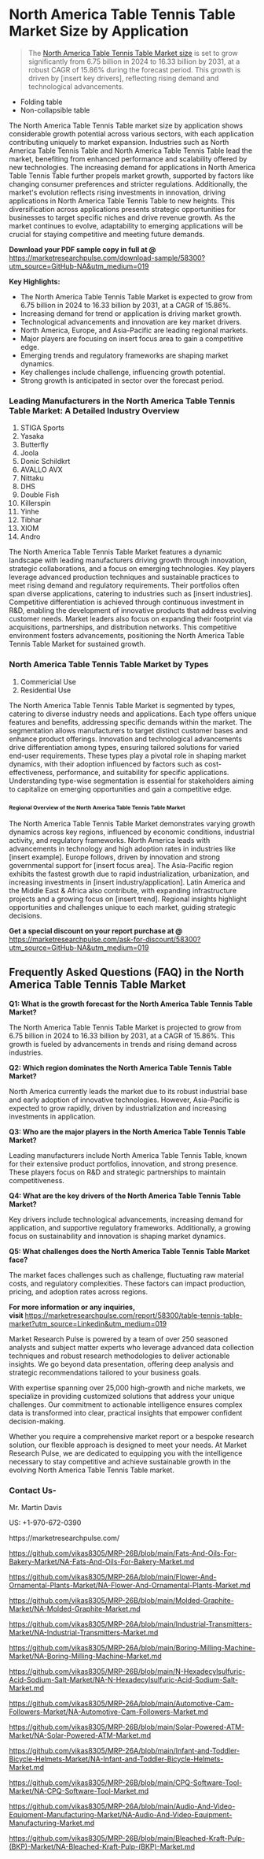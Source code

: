 <h1>North America Table Tennis Table Market&nbsp;Size by Application</h1><blockquote><p>The <a href="https://marketresearchpulse.com/download-sample/58300?utm_source=GitHub-NA&amp;utm_medium=019">North America Table Tennis Table Market size</a> is set to grow significantly from 6.75 billion in 2024 to 16.33 billion by 2031, at a robust CAGR of 15.86% during the forecast period. This growth is driven by [insert key drivers], reflecting rising demand and technological advancements.</p></blockquote><ul><li>Folding table<li> Non-collapsible table</li></ul><p>The North America Table Tennis Table market size by application shows considerable growth potential across various sectors, with each application contributing uniquely to market expansion. Industries such as North America Table Tennis Table and North America Table Tennis Table lead the market, benefiting from enhanced performance and scalability offered by new technologies. The increasing demand for applications in North America Table Tennis Table further propels market growth, supported by factors like changing consumer preferences and stricter regulations. Additionally, the market's evolution reflects rising investments in innovation, driving applications in North America Table Tennis Table to new heights. This diversification across applications presents strategic opportunities for businesses to target specific niches and drive revenue growth. As the market continues to evolve, adaptability to emerging applications will be crucial for staying competitive and meeting future demands.</p><p><strong>Download your PDF sample copy in full at @ </strong><a href="https://marketresearchpulse.com/download-sample/58300?utm_source=GitHub-NA&amp;utm_medium=019">https://marketresearchpulse.com/download-sample/58300?utm_source=GitHub-NA&amp;utm_medium=019</a></p><p><strong>Key Highlights: </strong></p><ul><li>The North America Table Tennis Table Market is expected to grow from 6.75 billion in 2024 to 16.33 billion by 2031, at a CAGR of 15.86%.</li><li>Increasing demand for trend or application is driving market growth.</li><li>Technological advancements and innovation are key market drivers.</li><li>North America, Europe, and Asia-Pacific are leading regional markets.</li><li>Major players are focusing on insert focus area to gain a competitive edge.</li><li>Emerging trends and regulatory frameworks are shaping market dynamics.</li><li>Key challenges include challenge, influencing growth potential.</li><li>Strong growth is anticipated in sector over the forecast period.</li></ul><h3>Leading Manufacturers in the North America Table Tennis Table Market: A Detailed Industry Overview</h3><ol><li>STIGA Sports</li><li>Yasaka</li><li>Butterfly</li><li>Joola</li><li>Donic Schildkrt</li><li>AVALLO AVX</li><li>Nittaku</li><li>DHS</li><li>Double Fish</li><li>Killerspin</li><li>Yinhe</li><li>Tibhar</li><li>XIOM</li><li>Andro</li></ol><div class="flex max-w-full flex-col flex-grow"><div class="min-h-8 text-message flex w-full flex-col items-end gap-2 whitespace-normal break-words [.text-message+&amp;]:mt-5" dir="auto" data-message-author-role="assistant" data-message-id="fd8432e4-4910-450d-b182-61b7bfb0a01f" data-message-model-slug="gpt-4o"><div class="flex w-full flex-col gap-1 empty:hidden first:pt-[3px]"><div class="markdown prose w-full break-words dark:prose-invert light"><p>The North America Table Tennis Table Market features a dynamic landscape with leading manufacturers driving growth through innovation, strategic collaborations, and a focus on emerging technologies. Key players leverage advanced production techniques and sustainable practices to meet rising demand and regulatory requirements. Their portfolios often span diverse applications, catering to industries such as [insert industries]. Competitive differentiation is achieved through continuous investment in R&amp;D, enabling the development of innovative products that address evolving customer needs. Market leaders also focus on expanding their footprint via acquisitions, partnerships, and distribution networks. This competitive environment fosters advancements, positioning the North America Table Tennis Table Market for sustained growth.</p></div></div></div></div><h3>North America Table Tennis Table Market by Types</h3><ol><li>Commericial Use<li> Residential Use</li></ol><div class="flex max-w-full flex-col flex-grow"><div class="min-h-8 text-message flex w-full flex-col items-end gap-2 whitespace-normal break-words [.text-message+&amp;]:mt-5" dir="auto" data-message-author-role="assistant" data-message-id="084470be-0bb7-4664-bddf-5156b4f41249" data-message-model-slug="gpt-4o-mini"><div class="flex w-full flex-col gap-1 empty:hidden first:pt-[3px]"><div class="markdown prose w-full break-words dark:prose-invert light"><p>The North America Table Tennis Table Market is segmented by types, catering to diverse industry needs and applications. Each type offers unique features and benefits, addressing specific demands within the market. The segmentation allows manufacturers to target distinct customer bases and enhance product offerings. Innovation and technological advancements drive differentiation among types, ensuring tailored solutions for varied end-user requirements. These types play a pivotal role in shaping market dynamics, with their adoption influenced by factors such as cost-effectiveness, performance, and suitability for specific applications. Understanding type-wise segmentation is essential for stakeholders aiming to capitalize on emerging opportunities and gain a competitive edge.</p></div></div></div></div><h3><span style="font-size: 11px;">Regional Overview of the North America Table Tennis Table Market</span></h3><div class="flex max-w-full flex-col flex-grow"><div class="min-h-8 text-message flex w-full flex-col items-end gap-2 whitespace-normal break-words [.text-message+&amp;]:mt-5" dir="auto" data-message-author-role="assistant" data-message-id="e9038762-ce64-4e30-91c9-9bd413514231" data-message-model-slug="gpt-4o-mini"><div class="flex w-full flex-col gap-1 empty:hidden first:pt-[3px]"><div class="markdown prose w-full break-words dark:prose-invert light"><p>The North America Table Tennis Table Market demonstrates varying growth dynamics across key regions, influenced by economic conditions, industrial activity, and regulatory frameworks. North America leads with advancements in technology and high adoption rates in industries like [insert example]. Europe follows, driven by innovation and strong governmental support for [insert focus area]. The Asia-Pacific region exhibits the fastest growth due to rapid industrialization, urbanization, and increasing investments in [insert industry/application]. Latin America and the Middle East &amp; Africa also contribute, with expanding infrastructure projects and a growing focus on [insert trend]. Regional insights highlight opportunities and challenges unique to each market, guiding strategic decisions.</p></div></div></div></div><p><strong>Get a special discount on your report purchase at @ </strong><a href="https://marketresearchpulse.com/ask-for-discount/58300?utm_source=GitHub-NA&amp;utm_medium=019">https://marketresearchpulse.com/ask-for-discount/58300?utm_source=GitHub-NA&amp;utm_medium=019</a></p><h2>Frequently Asked Questions (FAQ) in the North America Table Tennis Table Market</h2><p><strong>Q1: What is the growth forecast for the North America Table Tennis Table Market?</strong></p><p>The North America Table Tennis Table Market is projected to grow from 6.75 billion in 2024 to 16.33 billion by 2031, at a CAGR of 15.86%. This growth is fueled by advancements in trends and rising demand across industries.</p><p><strong>Q2: Which region dominates the North America Table Tennis Table Market?</strong></p><p>North America currently leads the market due to its robust industrial base and early adoption of innovative technologies. However, Asia-Pacific is expected to grow rapidly, driven by industrialization and increasing investments in application.</p><p><strong>Q3: Who are the major players in the North America Table Tennis Table Market?</strong></p><p>Leading manufacturers include North America Table Tennis Table, known for their extensive product portfolios, innovation, and strong presence. These players focus on R&amp;D and strategic partnerships to maintain competitiveness.</p><p><strong>Q4: What are the key drivers of the North America Table Tennis Table Market?</strong></p><p>Key drivers include technological advancements, increasing demand for application, and supportive regulatory frameworks. Additionally, a growing focus on sustainability and innovation is shaping market dynamics.</p><p><strong>Q5: What challenges does the North America Table Tennis Table Market face?</strong></p><p>The market faces challenges such as challenge, fluctuating raw material costs, and regulatory complexities. These factors can impact production, pricing, and adoption rates across regions.</p><p><strong>For more information or any inquiries, visit&nbsp;</strong><a href="https://marketresearchpulse.com/report/58300/table-tennis-table-market?utm_source=Linkedin&utm_medium=019">https://marketresearchpulse.com/report/58300/table-tennis-table-market?utm_source=Linkedin&utm_medium=019</a></p><p>Market Research Pulse is powered by a team of over 250 seasoned analysts and subject matter experts who leverage advanced data collection techniques and robust research methodologies to deliver actionable insights. We go beyond data presentation, offering deep analysis and strategic recommendations tailored to your business goals.</p><p>With expertise spanning over 25,000 high-growth and niche markets, we specialize in providing customized solutions that address your unique challenges. Our commitment to actionable intelligence ensures complex data is transformed into clear, practical insights that empower confident decision-making.</p><p>Whether you require a comprehensive market report or a bespoke research solution, our flexible approach is designed to meet your needs. At Market Research Pulse, we are dedicated to equipping you with the intelligence necessary to stay competitive and achieve sustainable growth in the evolving North America Table Tennis Table market.</p><h3><strong>Contact Us-</strong></h3><p>Mr. Martin Davis</p><p>US: +1-970-672-0390</p><p>https://marketresearchpulse.com/</p><p><a href="https://github.com/vikas8305/MRP-26B/blob/main/Fats-And-Oils-For-Bakery-Market/NA-Fats-And-Oils-For-Bakery-Market.md">https://github.com/vikas8305/MRP-26B/blob/main/Fats-And-Oils-For-Bakery-Market/NA-Fats-And-Oils-For-Bakery-Market.md</a></p><p><a href="https://github.com/vikas8305/MRP-26A/blob/main/Flower-And-Ornamental-Plants-Market/NA-Flower-And-Ornamental-Plants-Market.md">https://github.com/vikas8305/MRP-26A/blob/main/Flower-And-Ornamental-Plants-Market/NA-Flower-And-Ornamental-Plants-Market.md</a></p><p><a href="https://github.com/vikas8305/MRP-26B/blob/main/Molded-Graphite-Market/NA-Molded-Graphite-Market.md">https://github.com/vikas8305/MRP-26B/blob/main/Molded-Graphite-Market/NA-Molded-Graphite-Market.md</a></p><p><a href="https://github.com/vikas8305/MRP-26A/blob/main/Industrial-Transmitters-Market/NA-Industrial-Transmitters-Market.md">https://github.com/vikas8305/MRP-26A/blob/main/Industrial-Transmitters-Market/NA-Industrial-Transmitters-Market.md</a></p><p><a href="https://github.com/vikas8305/MRP-26A/blob/main/Boring-Milling-Machine-Market/NA-Boring-Milling-Machine-Market.md">https://github.com/vikas8305/MRP-26A/blob/main/Boring-Milling-Machine-Market/NA-Boring-Milling-Machine-Market.md</a></p><p><a href="https://github.com/vikas8305/MRP-26B/blob/main/N-Hexadecylsulfuric-Acid-Sodium-Salt-Market/NA-N-Hexadecylsulfuric-Acid-Sodium-Salt-Market.md">https://github.com/vikas8305/MRP-26B/blob/main/N-Hexadecylsulfuric-Acid-Sodium-Salt-Market/NA-N-Hexadecylsulfuric-Acid-Sodium-Salt-Market.md</a></p><p><a href="https://github.com/vikas8305/MRP-26A/blob/main/Automotive-Cam-Followers-Market/NA-Automotive-Cam-Followers-Market.md">https://github.com/vikas8305/MRP-26A/blob/main/Automotive-Cam-Followers-Market/NA-Automotive-Cam-Followers-Market.md</a></p><p><a href="https://github.com/vikas8305/MRP-26B/blob/main/Solar-Powered-ATM-Market/NA-Solar-Powered-ATM-Market.md">https://github.com/vikas8305/MRP-26B/blob/main/Solar-Powered-ATM-Market/NA-Solar-Powered-ATM-Market.md</a></p><p><a href="https://github.com/vikas8305/MRP-26A/blob/main/Infant-and-Toddler-Bicycle-Helmets-Market/NA-Infant-and-Toddler-Bicycle-Helmets-Market.md">https://github.com/vikas8305/MRP-26A/blob/main/Infant-and-Toddler-Bicycle-Helmets-Market/NA-Infant-and-Toddler-Bicycle-Helmets-Market.md</a></p><p><a href="https://github.com/vikas8305/MRP-26B/blob/main/CPQ-Software-Tool-Market/NA-CPQ-Software-Tool-Market.md">https://github.com/vikas8305/MRP-26B/blob/main/CPQ-Software-Tool-Market/NA-CPQ-Software-Tool-Market.md</a></p><p><a href="https://github.com/vikas8305/MRP-26A/blob/main/Audio-And-Video-Equipment-Manufacturing-Market/NA-Audio-And-Video-Equipment-Manufacturing-Market.md">https://github.com/vikas8305/MRP-26A/blob/main/Audio-And-Video-Equipment-Manufacturing-Market/NA-Audio-And-Video-Equipment-Manufacturing-Market.md</a></p><p><a href="https://github.com/vikas8305/MRP-26B/blob/main/Bleached-Kraft-Pulp-(BKP)-Market/NA-Bleached-Kraft-Pulp-(BKP)-Market.md">https://github.com/vikas8305/MRP-26B/blob/main/Bleached-Kraft-Pulp-(BKP)-Market/NA-Bleached-Kraft-Pulp-(BKP)-Market.md</a></p>
